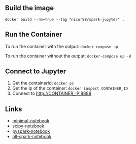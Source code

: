 ## Build the image

`docker build --rm=True --tag "nicor88/spark-jupyter" . `  

## Run the Container

To run the container with the output: `docker-compose up`

To run the container without the output: `docker-compose up -d`

## Connect to Jupyter
1.  Get the containerId: `docker ps `
2.  Get the ip of the container: `docker inspect CONTAINER_ID `
2.  Connect to [http://CONTAINER_IP:8888]()

## Links
*   [minimal-notebook](https://github.com/jupyter/docker-stacks/blob/master/minimal-notebook/Dockerfile)
*   [scipy-notebook](https://github.com/jupyter/docker-stacks/blob/master/scipy-notebook/Dockerfile)
*   [pyspark-notebook](https://github.com/jupyter/docker-stacks/blob/master/pyspark-notebook/Dockerfile)
*   [all-spark-notebook](https://github.com/jupyter/docker-stacks/blob/master/all-spark-notebook/Dockerfile)
